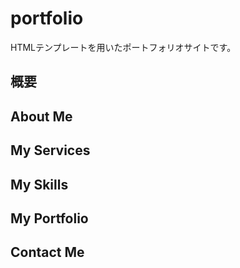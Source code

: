 # portfolio
HTMLテンプレートを用いたポートフォリオサイトです。

## 概要

## About Me

## My Services

## My Skills

## My Portfolio

## Contact Me
